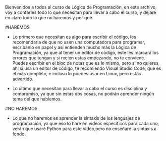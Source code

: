 Bienvenidos a todos al curso de Lógica de Programación, en este archivo, voy a contarles todo lo que necesitan para llevar a cabo el curso, y dejaré en claro todo lo que no haremos y por qué.

#HAREMOS

- Lo primero que necesitan es algo para escribir el código, les recomendaria de que no usen una computadora para programar, 
escribanlo en papel y así entienden mucho más la Lógica de Programación, ya que al tener un editor de código, este les marcará los errores que tengan y si recién estas empezando, no te conviene. Puedes escribir en el bloc de notas que es lo mismo, pero si no quieres, ahí si usa un editor de código, te recomiendo Visual Studio Code, que es el más completo, e incluso lo puedes usar en Linux, pero estás advertido. 

- Lo último que necesitan para llevar a cabo el curso es disciplina y compromiso, ya que sin estas dos cosas, no podrán aprender ningún tema del que hablemos.

#NO HAREMOS

- Lo que no haremos es aprender la sintaxis de los lenguajes de programación, ya que eso lo haré en videos específicos para cada uno, verán que usaré Python para este video,pero no enseñaré la sintaxis a fondo.
